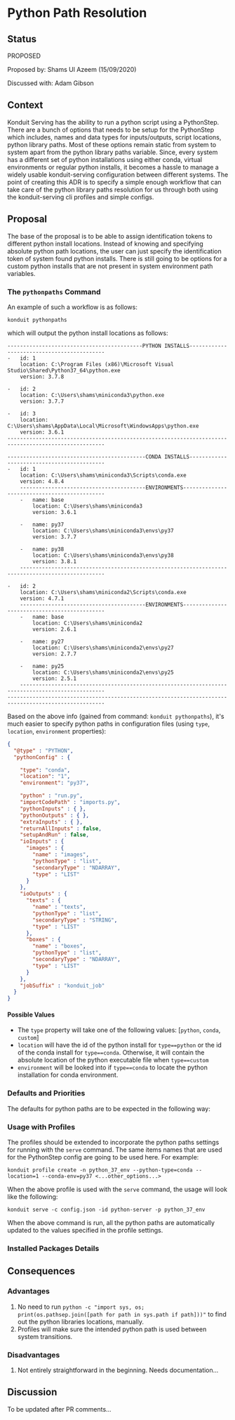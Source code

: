 # Python Path Resolution

## Status
PROPOSED

Proposed by: Shams Ul Azeem (15/09/2020)

Discussed with: Adam Gibson

## Context
Konduit Serving has the ability to run a python script using a PythonStep. There are a bunch of options that needs to be setup for the PythonStep which includes, names and data types for inputs/outputs, script locations, python library paths. Most of these options remain static from system to system apart from the python library paths variable. Since, every system has a different set of python installations using either conda, virtual environments or regular python installs, it becomes a hassle to manage a widely usable konduit-serving configuration between different systems. The point of creating this ADR is to specify a simple enough workflow that can take care of the python library paths resolution for us through both using the konduit-serving cli profiles and simple configs.  

## Proposal
The base of the proposal is to be able to assign identification tokens to different python install locations. Instead of knowing and specifying absolute python path locations, the user can just specify the identification token of system found python installs. There is still going to be options for a custom python installs that are not present in system environment path variables. 

### The `pythonpaths` Command
An example of such a workflow is as follows: 

```shell script
konduit pythonpaths
```  

which will output the python install locations as follows:

```text
-------------------------------------------PYTHON INSTALLS-------------------------------------------
-   id: 1
    location: C:\Program Files (x86)\Microsoft Visual Studio\Shared\Python37_64\python.exe
    version: 3.7.8

-   id: 2
    location: C:\Users\shams\miniconda3\python.exe
    version: 3.7.7

-   id: 3   
    location: C:\Users\shams\AppData\Local\Microsoft\WindowsApps\python.exe                        
    version: 3.6.1
-----------------------------------------------------------------------------------------------------

--------------------------------------------CONDA INSTALLS-------------------------------------------
-   id: 1
    location: C:\Users\shams\miniconda3\Scripts\conda.exe
    version: 4.8.4
    ----------------------------------------ENVIRONMENTS---------------------------------------------
    -   name: base
        location: C:\Users\shams\miniconda3
        version: 3.6.1
    
    -   name: py37
        location: C:\Users\shams\miniconda3\envs\py37
        version: 3.7.7
    
    -   name: py38
        location: C:\Users\shams\miniconda3\envs\py38
        version: 3.8.1
    -------------------------------------------------------------------------------------------------

-   id: 2
    location: C:\Users\shams\miniconda2\Scripts\conda.exe
    version: 4.7.1
    ----------------------------------------ENVIRONMENTS---------------------------------------------
    -   name: base
        location: C:\Users\shams\miniconda2
        version: 2.6.1
    
    -   name: py27
        location: C:\Users\shams\miniconda2\envs\py27
        version: 2.7.7
    
    -   name: py25
        location: C:\Users\shams\miniconda2\envs\py25
        version: 2.5.1
    -------------------------------------------------------------------------------------------------
-----------------------------------------------------------------------------------------------------
```

Based on the above info (gained from command: `konduit pythonpaths`), it's much easier to specify python paths in configuration files (using `type`, `location`, `environment` properties):

```json
{
  "@type" : "PYTHON",
  "pythonConfig" : {

    "type": "conda",
    "location": "1",
    "environment": "py37", 

    "python" : "run.py",
    "importCodePath" : "imports.py",
    "pythonInputs" : { },
    "pythonOutputs" : { },
    "extraInputs" : { },
    "returnAllInputs" : false,
    "setupAndRun" : false,
    "ioInputs" : {
      "images" : {
        "name" : "images",
        "pythonType" : "list",
        "secondaryType" : "NDARRAY",
        "type" : "LIST"
      }
    },
    "ioOutputs" : {
      "texts" : {
        "name" : "texts",
        "pythonType" : "list",
        "secondaryType" : "STRING",
        "type" : "LIST"
      },
      "boxes" : {
        "name" : "boxes",
        "pythonType" : "list",
        "secondaryType" : "NDARRAY",
        "type" : "LIST"
      }
    },
    "jobSuffix" : "konduit_job"
  }
}
```

#### Possible Values
- The `type` property will take one of the following values: [`python`, `conda`, `custom`]
- `location` will have the id of the python install for `type==python` or the id of the conda install for `type==conda`. Otherwise, it will contain the absolute location of the python executable file when `type==custom`
- `environment` will be looked into if `type==conda` to locate the python installation for conda environment.
                               
### Defaults and Priorities
The defaults for python paths are to be expected in the following way: 

### Usage with Profiles
The profiles should be extended to incorporate the python paths settings for running with the `serve` command. The same items names that are used for the PythonStep config are going to be used here. For example: 

```shell script
konduit profile create -n python_37_env --python-type=conda --location=1 --conda-env=py37 <...other_options...>
```

When the above profile is used with the `serve` command, the usage will look like the following:

```shell script
konduit serve -c config.json -id python-server -p python_37_env
```

When the above command is run, all the python paths are automatically updated to the values specified in the profile settings.
 
### Installed Packages Details


## Consequences 
### Advantages
1. No need to run `python -c "import sys, os; print(os.pathsep.join([path for path in sys.path if path]))"` to find out the python libraries locations, manually. 
2. Profiles will make sure the intended python path is used between system transitions.
  
### Disadvantages
1. Not entirely straightforward in the beginning. Needs documentation...

## Discussion
To be updated after PR comments...


